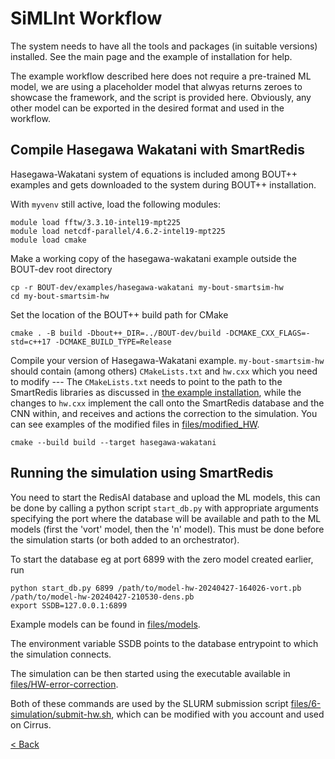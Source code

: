 # SiMLInt Workflow

The system needs to have all the tools and packages (in suitable versions) installed. See the main page and the example of installation for help. 

The example workflow described here does not require a pre-trained ML model, we are using a placeholder model that alwyas returns zeroes to showcase the framework, and the script is provided here. Obviously, any other model can be exported in the desired format and used in the workflow.


<!-- 
## Export the ML model

Activate the conda environment with SmartSim (see Cirrus example to make sure it has all relevant packages)
```
conda activate myvenv
```

Export the (trained) ML model to a format suitable for SmartSim. For simplicity, you can simply generate a zero-model, that is, a model which returns a tensor of 0s regardless of the provided input. Data generation and training necessary to build an error-predicting model is decscribed [here](https://github.com/EPCCed/SiMLInt/tree/main/docs#model-training), and the resulting model can be used in place of the zero-model at all steps of the workflow below.

In the small test example, we are using a grid 128x256 with 4 guard cells in the x-dimension, hence our model expects a grid of size (132, 256). To demonstrate the workflow, we use a model that returns a tensor of zeroes, this allows the user to easily verify that the added ML-loop does not distort the simulation in any unexpected way. 

Create `zero_model-132-256.pb` in the current directory:
```
python write_zero_model.py 132 256 -f zero-model-132-256.pb
```

The `write_zero_model.py` uses the target CNN architecture with a modified final layer to force all-zeroes output while maintaining properties of the model, such as computational effort needed to add the ML inference to the workflow.
Note that the script requires also `padding.py`; this is our in-house implementation of periodic padding which is currently not implemented in TensorFlow.

You can now test the zero model:
```
python zero_model_test.py
```
This script launches a database and uploads the zero model. It generates a random tensor and uses it as input for the model inference, which should return a tensor of the same dimensions filled with zero. The output gets printed on screen so that one can easily verify the content of the returned tensor. -->

## Compile Hasegawa Wakatani with SmartRedis

Hasegawa-Wakatani system of equations is included among BOUT++ examples and gets downloaded to the system during BOUT++ installation.

With `myvenv` still active, load the following modules:
```
module load fftw/3.3.10-intel19-mpt225
module load netcdf-parallel/4.6.2-intel19-mpt225
module load cmake
```

Make a working copy of the hasegawa-wakatani example outside the BOUT-dev root directory
```
cp -r BOUT-dev/examples/hasegawa-wakatani my-bout-smartsim-hw
cd my-bout-smartsim-hw
```

Set the location of the BOUT++ build path for CMake
```
cmake . -B build -Dbout++_DIR=../BOUT-dev/build -DCMAKE_CXX_FLAGS=-std=c++17 -DCMAKE_BUILD_TYPE=Release
```

Compile your version of Hasegawa-Wakatani example. `my-bout-smartsim-hw` should contain (among others) `CMakeLists.txt` and `hw.cxx` which you need to modify --- The `CMakeLists.txt` needs to point to the path to the SmartRedis libraries as discussed in [the example installation](https://github.com/EPCCed/SiMLInt/blob/docs/docs/example-installation.md#build-smartredis-libraries), while the changes to `hw.cxx` implement the call onto the SmartRedis database and the CNN within, and receives and actions the correction to the simulation. You can see examples of the modified files in [files/modified_HW](https://github.com/EPCCed/SiMLInt/tree/docs/files/modified_HW).
```
cmake --build build --target hasegawa-wakatani
```

## Running the simulation using SmartRedis

You need to start the RedisAI database and upload the ML models, this can be done by calling a python script `start_db.py` with appropriate arguments specifying the port where the database will be available and path to the ML models (first the 'vort' model, then the 'n' model). 
This must be done before the simulation starts (or both added to an orchestrator).

To start the database eg at port 6899 with the zero model created earlier, run
```
python start_db.py 6899 /path/to/model-hw-20240427-164026-vort.pb /path/to/model-hw-20240427-210530-dens.pb
export SSDB=127.0.0.1:6899
```
Example models can be found in [files/models](https://github.com/EPCCed/SiMLInt/blob/docs/files/models). 

The environment variable SSDB points to the database entrypoint to which the simulation connects.

The simulation can be then started using the executable available in [files/HW-error-correction](https://github.com/EPCCed/SiMLInt/blob/docs/files/HW-error-correction).

Both of these commands are used by the SLURM submission script [files/6-simulation/submit-hw.sh](https://github.com/EPCCed/SiMLInt/blob/docs/files/6-simultaion/submit-hw.sh), which can be modified with you account and used on Cirrus.

[< Back](./)
